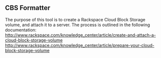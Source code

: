 ## CBS Formatter

The purpose of this tool is to create a Rackspace Cloud Block Storage volume, and attach it to a server.
The process is outlined in the following documentation:
    http://www.rackspace.com/knowledge_center/article/create-and-attach-a-cloud-block-storage-volume
    http://www.rackspace.com/knowledge_center/article/prepare-your-cloud-block-storage-volume
